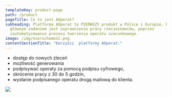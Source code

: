 ```yaml
---
templateKey: product-page
path: /product
pageTitle: Co to jest AOperat?
subheading: Platforma AOperat to PIERWSZY produkt w Polsce i Europie, którego
  głównym zadaniem jest usprawnienie pracy rzeczoznawców, poprzez
  zautomatyzowanie procesu tworzenia operatu szacunkowego.
image: /img/nieruchomość.png
contentSectionTitle: "Korzyści  platformy AOperat:"
---
```

* dostęp do nowych zleceń
* możliwość generowania 
* podpisywać operaty za pomocą podpisu cyfrowego,
* skrócenie pracy z 30 do 5 godzin, 
* wysłanie podpisanego operatu drogą mailową do klienta.

![](/img/product_presentation.png)